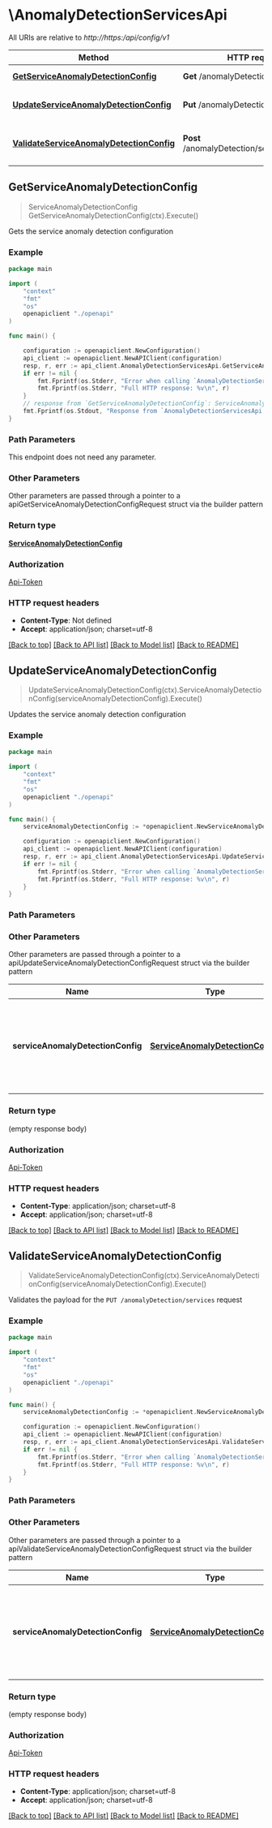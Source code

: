 # \AnomalyDetectionServicesApi

All URIs are relative to *http://https:/api/config/v1*

Method | HTTP request | Description
------------- | ------------- | -------------
[**GetServiceAnomalyDetectionConfig**](AnomalyDetectionServicesApi.md#GetServiceAnomalyDetectionConfig) | **Get** /anomalyDetection/services | Gets the service anomaly detection configuration
[**UpdateServiceAnomalyDetectionConfig**](AnomalyDetectionServicesApi.md#UpdateServiceAnomalyDetectionConfig) | **Put** /anomalyDetection/services | Updates the service anomaly detection configuration
[**ValidateServiceAnomalyDetectionConfig**](AnomalyDetectionServicesApi.md#ValidateServiceAnomalyDetectionConfig) | **Post** /anomalyDetection/services/validator | Validates the payload for the &#x60;PUT /anomalyDetection/services&#x60; request



## GetServiceAnomalyDetectionConfig

> ServiceAnomalyDetectionConfig GetServiceAnomalyDetectionConfig(ctx).Execute()

Gets the service anomaly detection configuration

### Example

```go
package main

import (
    "context"
    "fmt"
    "os"
    openapiclient "./openapi"
)

func main() {

    configuration := openapiclient.NewConfiguration()
    api_client := openapiclient.NewAPIClient(configuration)
    resp, r, err := api_client.AnomalyDetectionServicesApi.GetServiceAnomalyDetectionConfig(context.Background()).Execute()
    if err != nil {
        fmt.Fprintf(os.Stderr, "Error when calling `AnomalyDetectionServicesApi.GetServiceAnomalyDetectionConfig``: %v\n", err)
        fmt.Fprintf(os.Stderr, "Full HTTP response: %v\n", r)
    }
    // response from `GetServiceAnomalyDetectionConfig`: ServiceAnomalyDetectionConfig
    fmt.Fprintf(os.Stdout, "Response from `AnomalyDetectionServicesApi.GetServiceAnomalyDetectionConfig`: %v\n", resp)
}
```

### Path Parameters

This endpoint does not need any parameter.

### Other Parameters

Other parameters are passed through a pointer to a apiGetServiceAnomalyDetectionConfigRequest struct via the builder pattern


### Return type

[**ServiceAnomalyDetectionConfig**](ServiceAnomalyDetectionConfig.md)

### Authorization

[Api-Token](../README.md#Api-Token)

### HTTP request headers

- **Content-Type**: Not defined
- **Accept**: application/json; charset=utf-8

[[Back to top]](#) [[Back to API list]](../README.md#documentation-for-api-endpoints)
[[Back to Model list]](../README.md#documentation-for-models)
[[Back to README]](../README.md)


## UpdateServiceAnomalyDetectionConfig

> UpdateServiceAnomalyDetectionConfig(ctx).ServiceAnomalyDetectionConfig(serviceAnomalyDetectionConfig).Execute()

Updates the service anomaly detection configuration

### Example

```go
package main

import (
    "context"
    "fmt"
    "os"
    openapiclient "./openapi"
)

func main() {
    serviceAnomalyDetectionConfig := *openapiclient.NewServiceAnomalyDetectionConfig(*openapiclient.NewResponseTimeDegradationDetectionConfig("DetectionMode_example"), *openapiclient.NewFailureRateIncreaseDetectionConfig("DetectionMode_example")) // ServiceAnomalyDetectionConfig | The JSON body of the request. Contains parameters of the service anomaly detection configuration. (optional)

    configuration := openapiclient.NewConfiguration()
    api_client := openapiclient.NewAPIClient(configuration)
    resp, r, err := api_client.AnomalyDetectionServicesApi.UpdateServiceAnomalyDetectionConfig(context.Background()).ServiceAnomalyDetectionConfig(serviceAnomalyDetectionConfig).Execute()
    if err != nil {
        fmt.Fprintf(os.Stderr, "Error when calling `AnomalyDetectionServicesApi.UpdateServiceAnomalyDetectionConfig``: %v\n", err)
        fmt.Fprintf(os.Stderr, "Full HTTP response: %v\n", r)
    }
}
```

### Path Parameters



### Other Parameters

Other parameters are passed through a pointer to a apiUpdateServiceAnomalyDetectionConfigRequest struct via the builder pattern


Name | Type | Description  | Notes
------------- | ------------- | ------------- | -------------
 **serviceAnomalyDetectionConfig** | [**ServiceAnomalyDetectionConfig**](ServiceAnomalyDetectionConfig.md) | The JSON body of the request. Contains parameters of the service anomaly detection configuration. | 

### Return type

 (empty response body)

### Authorization

[Api-Token](../README.md#Api-Token)

### HTTP request headers

- **Content-Type**: application/json; charset=utf-8
- **Accept**: application/json; charset=utf-8

[[Back to top]](#) [[Back to API list]](../README.md#documentation-for-api-endpoints)
[[Back to Model list]](../README.md#documentation-for-models)
[[Back to README]](../README.md)


## ValidateServiceAnomalyDetectionConfig

> ValidateServiceAnomalyDetectionConfig(ctx).ServiceAnomalyDetectionConfig(serviceAnomalyDetectionConfig).Execute()

Validates the payload for the `PUT /anomalyDetection/services` request

### Example

```go
package main

import (
    "context"
    "fmt"
    "os"
    openapiclient "./openapi"
)

func main() {
    serviceAnomalyDetectionConfig := *openapiclient.NewServiceAnomalyDetectionConfig(*openapiclient.NewResponseTimeDegradationDetectionConfig("DetectionMode_example"), *openapiclient.NewFailureRateIncreaseDetectionConfig("DetectionMode_example")) // ServiceAnomalyDetectionConfig | The JSON body of the request. Contains parameters of the service anomaly detection configuration. (optional)

    configuration := openapiclient.NewConfiguration()
    api_client := openapiclient.NewAPIClient(configuration)
    resp, r, err := api_client.AnomalyDetectionServicesApi.ValidateServiceAnomalyDetectionConfig(context.Background()).ServiceAnomalyDetectionConfig(serviceAnomalyDetectionConfig).Execute()
    if err != nil {
        fmt.Fprintf(os.Stderr, "Error when calling `AnomalyDetectionServicesApi.ValidateServiceAnomalyDetectionConfig``: %v\n", err)
        fmt.Fprintf(os.Stderr, "Full HTTP response: %v\n", r)
    }
}
```

### Path Parameters



### Other Parameters

Other parameters are passed through a pointer to a apiValidateServiceAnomalyDetectionConfigRequest struct via the builder pattern


Name | Type | Description  | Notes
------------- | ------------- | ------------- | -------------
 **serviceAnomalyDetectionConfig** | [**ServiceAnomalyDetectionConfig**](ServiceAnomalyDetectionConfig.md) | The JSON body of the request. Contains parameters of the service anomaly detection configuration. | 

### Return type

 (empty response body)

### Authorization

[Api-Token](../README.md#Api-Token)

### HTTP request headers

- **Content-Type**: application/json; charset=utf-8
- **Accept**: application/json; charset=utf-8

[[Back to top]](#) [[Back to API list]](../README.md#documentation-for-api-endpoints)
[[Back to Model list]](../README.md#documentation-for-models)
[[Back to README]](../README.md)

